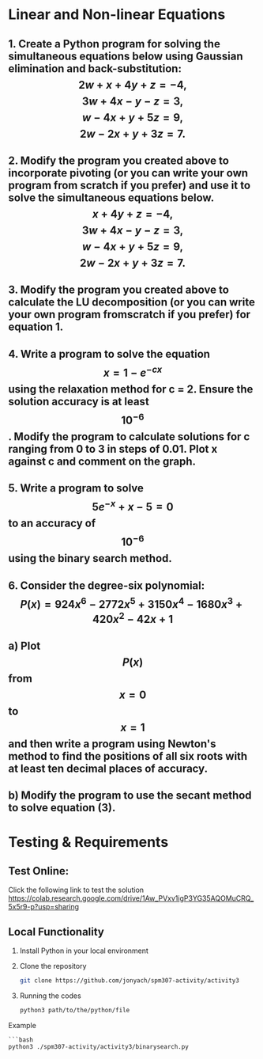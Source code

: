 # Linear and Non-linear Equations

## 1. Create a Python program for solving the simultaneous equations below using Gaussian elimination and back-substitution: $${2w+x+4y+z=-4,}$$ $${3w+4x-y-z=3,}$$ $${w-4x+y+5z=9,}$$ $${2w-2x+y+3z=7.}$$

## 2. Modify the program you created above to incorporate pivoting (or you can write your own program from scratch if you prefer) and use it to solve the simultaneous equations below. $${x+4y+z=-4,}$$ $${3w+4x-y-z=3,}$$ $${w-4x+y+5z=9,}$$ $${2w-2x+y+3z=7.}$$

## 3. Modify the program you created above to calculate the LU decomposition (or you can write your own program fromscratch if you prefer) for equation 1.

## 4. Write a program to solve the equation $$x = 1-e^{−cx}$$ using the relaxation method for c = 2. Ensure the solution accuracy is at least $$10^{−6}$$ . Modify the program to calculate solutions for c ranging from 0 to 3 in steps of 0.01. Plot x against c and comment on the graph.

## 5. Write a program to solve $$5e^{−x} + x − 5 = 0$$ to an accuracy of $$10^{−6}$$ using the binary search method.

## 6. Consider the degree-six polynomial: $$P(x)=924x^{6}-2772x^{5}+3150x^{4}-1680x^{3}+420x^{2}-42x+1$$ 
## a) Plot $$P(x)$$ from $$x=0$$ to $$x=1$$ and then write a program using Newton's method to find the positions of all six roots with at least ten decimal places of accuracy.
## b) Modify the program to use the secant method to solve equation (3).

# Testing & Requirements

## Test Online:
Click the following link to test the solution 
https://colab.research.google.com/drive/1Aw_PVxv1igP3YG35AQOMuCRQ_5x5r9-p?usp=sharing


## Local Functionality

1. Install Python in your local environment

2. Clone the repository
    ```bash 
    git clone https://github.com/jonyach/spm307-activity/activity3

3. Running the codes
    ```bash
    python3 path/to/the/python/file

Example

    ```bash
    python3 ./spm307-activity/activity3/binarysearch.py